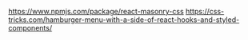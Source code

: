 https://www.npmjs.com/package/react-masonry-css
https://css-tricks.com/hamburger-menu-with-a-side-of-react-hooks-and-styled-components/

